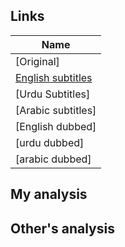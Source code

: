 ## Links
| Name  |
| ------------- |
|[Original] |
|[English subtitles](https://www.aparat.com/v/zKNOd) |
|[Urdu Subtitles] |
|[Arabic subtitles] |
|[English dubbed]| |
|[urdu dubbed]| |
|[arabic dubbed]| |

## My analysis


## Other's analysis
